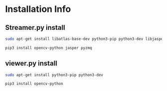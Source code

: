 # Installation Info

## Streamer.py install

```bash
sudo apt-get install libatlas-base-dev python3-pip python3-dev libjasper-dev libqtgui4 libqt4-test libilmbase-dev libopenexr-dev libgstreamer1.0-dev python3-picamera libavcodec-dev libavformat-dev libswscale-dev

pip3 install opencv-python jasper pyzmq
```

## viewer.py install

```bash
sudo apt-get install python3-pip python3-dev

pip3 install opencv-python
```